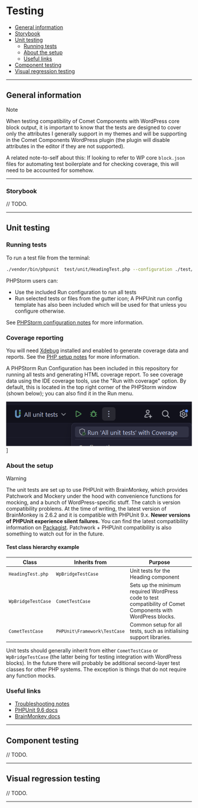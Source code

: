 # Testing

- [General information](#general-information)
- [Storybook](#storybook)
- [Unit testing](#unit-testing)
    - [Running tests](#running-tests)
    - [About the setup](#about-the-setup)
    - [Useful links](#useful-links)
- [Component testing](#component-testing)
- [Visual regression testing](#visual-regression-testing)

---

## General information

> [!NOTE]
> When testing compatibility of Comet Components with WordPress core block output, it is important to know that the
> tests are designed to cover only the attributes I generally support in my themes and will be supporting in the Comet
> Components WordPress plugin (the plugin will disable attributes in the editor if they are not supported).
>
> A related note-to-self about this: If looking to refer to WP core `block.json` files for automating test boilerplate
> and for checking coverage, this will need to be accounted for somehow.

---

### Storybook

// TODO.

---

## Unit testing

### Running tests

To run a test file from the terminal:

```bash
./vendor/bin/phpunit  test/unit/HeadingTest.php --configuration ./test/phpunit.xml
```

PHPStorm users can:

- Use the included Run configuration to run all tests
- Run selected tests or files from the gutter icon; A PHPUnit run config template has also been included which will be
  used for that unless you configure otherwise.

See [PHPStorm configuration notes](./phpstorm.md) for more information.

### Coverage reporting

You will need [Xdebug](https://xdebug.org/) installed and enabled to generate coverage data and reports. See
the [PHP setup notes](./php.md) for more information.

A PHPStorm Run Configuration has been included in this repository for running all tests and generating HTML coverage
report. To see coverage data using the IDE coverage tools, use the "Run with coverage" option. By default, this is
located in the top right corner of the PHPStorm window (shown below); you can also find it in the Run menu.

![Run with coverage screenshot](./images/phpstorm-run-with-coverage.png)]

### About the setup

> [!WARNING]
> The unit tests are set up to use PHPUnit with BrainMonkey, which provides Patchwork and Mockery under the hood with
> convenience functions for mocking, and a bunch of WordPress-specific stuff. The catch is version compatibility
> problems.
> At the time of writing, the latest version of BrainMonkey is 2.6.2 and it is compatible with PHPUnit 9.x. **Newer
versions
> of PHPUnit experience silent failures.** You can find the latest compatibility information
> on [Packagist](https://packagist.org/packages/brain/monkey). Patchwork + PHPUnit compatibility is also something to
> watch out for in the future.

#### Test class hierarchy example

| Class              | Inherits from                | Purpose                                                                                                      |
|--------------------|------------------------------|--------------------------------------------------------------------------------------------------------------|
| `HeadingTest.php`  | `WpBridgeTestCase`           | Unit tests for the Heading component                                                                         |
| `WpBridgeTestCase` | `CometTestCase`              | Sets up the minimum required WordPress code to test compatibility of Comet Components with WordPress blocks. |
| `CometTestCase`    | `PHPUnit\Framework\TestCase` | Common setup for all tests, such as initialising support libraries.                                          |

Unit tests should generally inherit from either `CometTestCase` or `WpBridgeTestCase` (the latter being for testing
integration with WordPress blocks). In the future there will probably be additional second-layer test classes for other
PHP systems. The exception is things that do not require any function mocks.

### Useful links

- [Troubleshooting notes](./troubleshooting.md)
- [PHPUnit 9.6 docs](https://docs.phpunit.de/en/9.6/)
- [BrainMonkey docs](https://giuseppe-mazzapica.gitbook.io/brain-monkey)

---

## Component testing

// TODO.

---

## Visual regression testing

// TODO.

---

